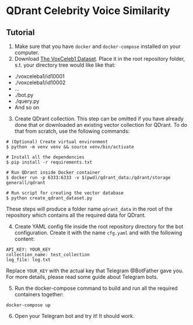 # QDrant Celebrity Voice Similarity

## Tutorial
1. Make sure that you have `docker` and `docker-compose` installed on your computer.
2. Download [The VoxCeleb1 Dataset](https://www.robots.ox.ac.uk/~vgg/data/voxceleb/vox1.html). Place it in the root repository folder, s.t. your directory tree would like like that: 
- ./voxceleba1/id10001
- ./voxceleba1/id10002
- ...
- ./bot.py
- ./query.py
- And so on
3. Create QDrant collection. This step can be omitted if you have already done that or downloaded an existing vector collection for QDrant. To do that from scratch, use the following commands:
```
# (Optional) Create virtual environment 
$ python -m venv venv && source venv/bin/activate

# Install all the dependencies
$ pip install -r requirements.txt

# Run QDrant inside Docker container
$ docker run -p 6333:6333 -v $(pwd)/qdrant_data:/qdrant/storage generall/qdrant

# Run script for creating the vector database
$ python create_qdrant_dataset.py
```
These steps will produce a folder name `qdrant_data` in the root of the repository which contains all the required data for QDrant.

4. Create YAML config file inside the root repository directory for the bot configuration. Create it with the name `cfg.yaml` and with the following content:
```
API_KEY: YOUR_KEY
collection_name: test_collection
log_file: log.txt
```
Replace `YOUR_KEY` with the actual key that Telegram @BotFather gave you. For more details, please read some guide about Telegram bots.

5. Run the docker-compose command to build and run all the required containers together:
```
docker-compose up
```
6. Open your Telegram bot and try it! It should work.